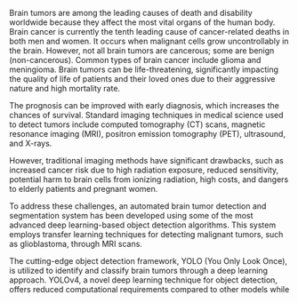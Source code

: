 Brain tumors are among the leading causes of death and disability worldwide because they affect the most vital organs of the human body. Brain cancer is currently the tenth leading cause of cancer-related deaths in both men and women. It occurs when malignant cells grow uncontrollably in the brain. However, not all brain tumors are cancerous; some are benign (non-cancerous). Common types of brain cancer include glioma and meningioma. Brain tumors can be life-threatening, significantly impacting the quality of life of patients and their loved ones due to their aggressive nature and high mortality rate.

The prognosis can be improved with early diagnosis, which increases the chances of survival. Standard imaging techniques in medical science used to detect tumors include computed tomography (CT) scans, magnetic resonance imaging (MRI), positron emission tomography (PET), ultrasound, and X-rays.

However, traditional imaging methods have significant drawbacks, such as increased cancer risk due to high radiation exposure, reduced sensitivity, potential harm to brain cells from ionizing radiation, high costs, and dangers to elderly patients and pregnant women.

To address these challenges, an automated brain tumor detection and segmentation system has been developed using some of the most advanced deep learning-based object detection algorithms. This system employs transfer learning techniques for detecting malignant tumors, such as glioblastoma, through MRI scans.

The cutting-edge object detection framework, YOLO (You Only Look Once), is utilized to identify and classify brain tumors through a deep learning approach. YOLOv4, a novel deep learning technique for object detection, offers reduced computational requirements compared to other models while
